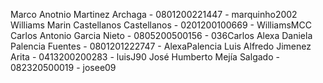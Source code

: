 Marco Anotnio Martinez Archaga - 0801200221447 - marquinho2002
Williams Marin Castellanos Castellanos - 0201200100669 - WilliamsMCC
Carlos Antonio Garcia Nieto - 0805200500156 - 036Carlos
Alexa Daniela Palencia Fuentes  - 0801201222747 - AlexaPalencia
Luis Alfredo Jimenez Arita - 0413200200283 - luisJ90
José Humberto Mejía Salgado - 082320500019 - josee09